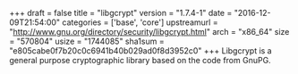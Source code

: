 +++
draft = false
title = "libgcrypt"
version = "1.7.4-1"
date = "2016-12-09T21:54:00"
categories = ['base', 'core']
upstreamurl = "http://www.gnu.org/directory/security/libgcrypt.html"
arch = "x86_64"
size = "570804"
usize = "1744085"
sha1sum = "e805cabe0f7b20c0c6941b40b029ad0f8d3952c0"
+++
Libgcrypt is a general purpose cryptographic library based on the code from GnuPG.
